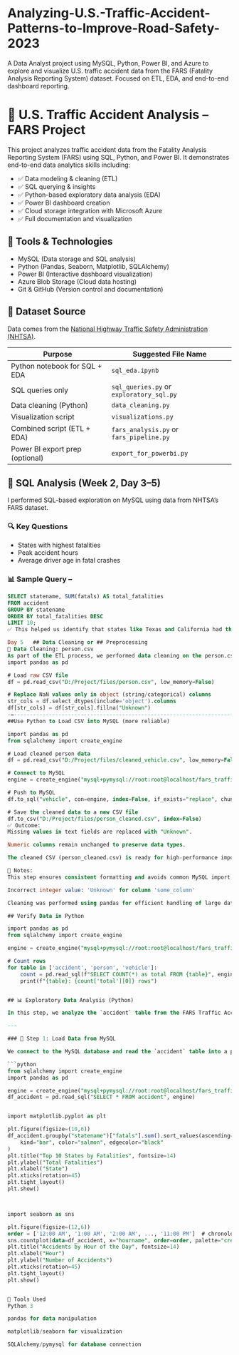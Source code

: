 # Analyzing-U.S.-Traffic-Accident-Patterns-to-Improve-Road-Safety-2023
A Data Analyst project using MySQL, Python, Power BI, and Azure to explore and visualize U.S. traffic accident data from the FARS (Fatality Analysis Reporting System) dataset. Focused on ETL, EDA, and end-to-end dashboard reporting.

# 🚗 U.S. Traffic Accident Analysis – FARS Project

This project analyzes traffic accident data from the Fatality Analysis Reporting System (FARS) using SQL, Python, and Power BI. It demonstrates end-to-end data analytics skills including:

- ✅ Data modeling & cleaning (ETL)
- ✅ SQL querying & insights
- ✅ Python-based exploratory data analysis (EDA)
- ✅ Power BI dashboard creation
- ✅ Cloud storage integration with Microsoft Azure
- ✅ Full documentation and visualization

## 🔧 Tools & Technologies

- MySQL (Data storage and SQL analysis)
- Python (Pandas, Seaborn, Matplotlib, SQLAlchemy)
- Power BI (Interactive dashboard visualization)
- Azure Blob Storage (Cloud data hosting)
- Git & GitHub (Version control and documentation)

## 📁 Dataset Source

Data comes from the [National Highway Traffic Safety Administration (NHTSA)](https://www.nhtsa.gov/research-data/fatality-analysis-reporting-system-fars).

| **Purpose**                     | **Suggested File Name**                  |
| ------------------------------- | ---------------------------------------- |
| Python notebook for SQL + EDA   | `sql_eda.ipynb`        |
| SQL queries only                | `sql_queries.py` or `exploratory_sql.py` |
| Data cleaning (Python)          | `data_cleaning.py`                       |
| Visualization script            | `visualizations.py`                      |
| Combined script (ETL + EDA)     | `fars_analysis.py` or `fars_pipeline.py` |
| Power BI export prep (optional) | `export_for_powerbi.py`                  |


## 🧮 SQL Analysis (Week 2, Day 3–5)

I performed SQL-based exploration on MySQL using data from NHTSA’s FARS dataset.

### 🔍 Key Questions

- States with highest fatalities
- Peak accident hours
- Average driver age in fatal crashes

### 📊 Sample Query – 

```sql
SELECT statename, SUM(fatals) AS total_fatalities
FROM accident
GROUP BY statename
ORDER BY total_fatalities DESC
LIMIT 10;
✅ This helped us identify that states like Texas and California had the most accident-related deaths.****

Day 5   ## Data Cleaning or ## Preprocessing
🧼 Data Cleaning: person.csv
As part of the ETL process, we performed data cleaning on the person.csv file before importing it into MySQL. The raw CSV file contained many missing (NaN) values, especially in categorical fields. This step was necessary to ensure data integrity and prevent SQL import errors.
import pandas as pd

# Load raw CSV file
df = pd.read_csv("D:/Project/files/person.csv", low_memory=False)

# Replace NaN values only in object (string/categorical) columns
str_cols = df.select_dtypes(include='object').columns
df[str_cols] = df[str_cols].fillna("Unknown")
-=---------------------------------------------------------------------------
##Use Python to Load CSV into MySQL (more reliable)

import pandas as pd
from sqlalchemy import create_engine

# Load cleaned person data
df = pd.read_csv("D:/Project/files/cleaned_vehicle.csv", low_memory=False)

# Connect to MySQL
engine = create_engine("mysql+pymysql://root:root@localhost/fars_traffic_analysis")

# Push to MySQL
df.to_sql("vehicle", con=engine, index=False, if_exists="replace", chunksize=1000)

# Save the cleaned data to a new CSV file
df.to_csv("D:/Project/files/person_cleaned.csv", index=False)
✅ Outcome:
Missing values in text fields are replaced with "Unknown".

Numeric columns remain unchanged to preserve data types.

The cleaned CSV (person_cleaned.csv) is ready for high-performance import into MySQL using LOAD DATA INFILE.

📌 Notes:
This step ensures consistent formatting and avoids common MySQL import errors like:

Incorrect integer value: 'Unknown' for column 'some_column'

Cleaning was performed using pandas for efficient handling of large datasets.

## Verify Data in Python

import pandas as pd
from sqlalchemy import create_engine

engine = create_engine("mysql+pymysql://root:root@localhost/fars_traffic_analysis")

# Count rows
for table in ['accident', 'person', 'vehicle']:
    count = pd.read_sql(f"SELECT COUNT(*) as total FROM {table}", engine)
    print(f"{table}: {count['total'][0]} rows")


## 📊 Exploratory Data Analysis (Python)

In this step, we analyze the `accident` table from the FARS Traffic Accident dataset using Python libraries such as **pandas**, **seaborn**, and **matplotlib**. The database connection is established via **SQLAlchemy** to MySQL.

---

### 🔌 Step 1: Load Data from MySQL

We connect to the MySQL database and read the `accident` table into a pandas DataFrame:

```python
from sqlalchemy import create_engine
import pandas as pd

engine = create_engine("mysql+pymysql://root:root@localhost/fars_traffic_analysis")
df_accident = pd.read_sql("SELECT * FROM accident", engine)


import matplotlib.pyplot as plt

plt.figure(figsize=(10,6))
df_accident.groupby("statename")["fatals"].sum().sort_values(ascending=False).head(10).plot(
    kind="bar", color="salmon", edgecolor="black"
)
plt.title("Top 10 States by Fatalities", fontsize=14)
plt.ylabel("Total Fatalities")
plt.xlabel("State")
plt.xticks(rotation=45)
plt.tight_layout()
plt.show()



import seaborn as sns

plt.figure(figsize=(12,6))
order = ['12:00 AM', '1:00 AM', '2:00 AM', ..., '11:00 PM']  # chronological order
sns.countplot(data=df_accident, x="hourname", order=order, palette="crest")
plt.title("Accidents by Hour of the Day", fontsize=14)
plt.xlabel("Hour")
plt.ylabel("Number of Accidents")
plt.xticks(rotation=45)
plt.tight_layout()
plt.show()


🧠 Tools Used
Python 3

pandas for data manipulation

matplotlib/seaborn for visualization

SQLAlchemy/pymysql for database connection
